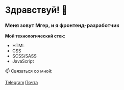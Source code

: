 # Здравствуй!  👋
### Меня зовут Мгер, и я фронтенд-разработчик

**Мой технологический стек:** 
* HTML
* CSS 
* SCSS/SASS 
* JavaScript


📫 Связаться со мной: 

[Telegram](https://t.me/avagyanmher) 
[Почта](mailto:avagyanmher04@gmail.com)


<!--
**avagyanmher/avagyanmher** is a ✨ _special_ ✨ repository because its `README.md` (this file) appears on your GitHub profile.

Here are some ideas to get you started:

- 🔭 I’m currently working on ...
- 🌱 I’m currently learning ...
- 👯 I’m looking to collaborate on ...
- 🤔 I’m looking for help with ...
- 💬 Ask me about ...
- 📫 How to reach me: ...
- 😄 Pronouns: ...
- ⚡ Fun fact: ...
-->
